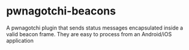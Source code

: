 # pwnagotchi-beacons
A pwnagotchi plugin that sends status messages encapsulated inside a valid beacon frame. They are easy to process from an Android/iOS application
